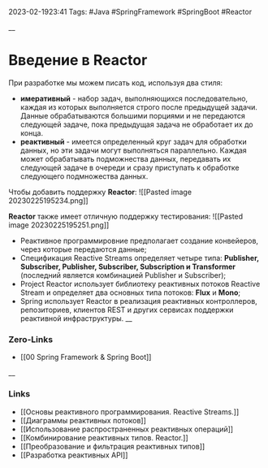 2023-02-1923:41
Tags: #Java #SpringFramework #SpringBoot #Reactor

__
# Введение в Reactor

При разработке мы можем писать код, используя два стиля:
- **имеративный** - набор задач, выполняющихся последовательно, каждая из которых выполняется строго после предыдущей задачи. Данные обрабатываются большими порциями и не передаются следующей задаче, пока предыдущая задача не обработает их до конца.
- **реактивный** - имеется определенный круг задач для обработки данных, но эти задачи могут выполняться параллельно. Каждая может обрабатывать подможнества данных, передавать их следующей задаче в очереди и сразу приступать к обработке следующего подмножества данных.

Чтобы добавить поддержку **Reactor**:
![[Pasted image 20230225195234.png]]

**Reactor** также имеет отличную поддержку тестирования:
![[Pasted image 20230225195251.png]]

- Реактивное программировние предполагает создание конвейеров, через которые передаются данные;
- Спецификация Reactive Streams определяет четыре типа: **Publisher, Subscriber, Publisher, Subscriber, Subscription и Transformer** (последний является комбинацией Publisher и Subscriber);
- Project Reactor использует библиотеку реактивных потоков Reactive Stream и определяет два основных типа потоков: **Flux** и **Mono**;
- Spring использует Reactor в реализация реактивных контроллеров, репозиториев, клиентов REST и других сервисах поддержки реактивной инфраструктуры.
__
### Zero-Links
- [[00 Spring Framework & Spring Boot]]

__
### Links
- [[Основы реактивного программирования. Reactive Streams.]]
- [[Диаграммы реактивных потоков]]
- [[Использование распространенных реактивных операций]]
- [[Комбинирование реактивных типов. Reactor.]]
- [[Преобразование и фильтрация реактивных типов]]
- [[Разработка реактивных API]]
